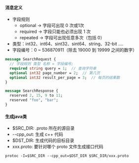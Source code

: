 #### 消息定义
- 字段规则
  * optional -> 字段可出现 0 次或1次
  * required -> 字段只能也必须出现 1 次
  * repeated -> 字段可出现任意多次（包括 0）
- 类型：int32、int64、sint32、sint64、string、32-bit ....
- 字段编号：0 ~ 536870911（除去 19000 到 19999 之间的数字）
```protobuf
message SearchRequest {
  // 字段规则 类型 名称 = 字段编号;
  required string query = 1;  // 查询字符串
  optional int32 page_number = 2;  // 第几页
  optional int32 result_per_page = 3;  // 每页的结果数
}

message SearchResponse {
  reserved 2, 15, 9 to 11;
  reserved "foo", "bar";
}
```

#### 生成java类
- $SRC_DIR: .proto 所在的源目录
- --cpp_out: 生成 c++ 代码
- $DST_DIR: 生成代码的目标目录
- xxx.proto: 要针对哪个 proto 文件生成接口代码

```protoc -I=$SRC_DIR --cpp_out=$DST_DIR $SRC_DIR/xxx.proto```